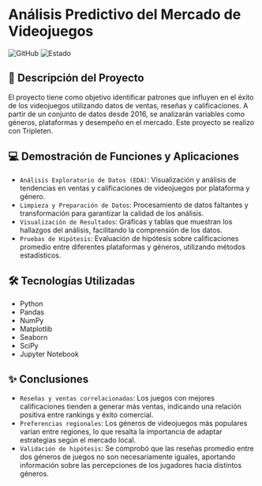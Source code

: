 # Análisis Predictivo del Mercado de Videojuegos
![GitHub](https://img.shields.io/badge/GitHub-Repository-lightgrey)
![Estado](https://img.shields.io/badge/Estado-Terminado-brightgreen)

## 📖 Descripción del Proyecto
El proyecto tiene como objetivo identificar patrones que influyen en el éxito de los videojuegos utilizando datos de ventas, reseñas y calificaciones. A partir de un conjunto de datos desde 2016, se analizarán variables como géneros, plataformas y desempeño en el mercado. Este proyecto se realizo con Tripleten.

## 💻 Demostración de Funciones y Aplicaciones
- `Análisis Exploratorio de Datos (EDA)`: Visualización y análisis de tendencias en ventas y calificaciones de videojuegos por plataforma y género.
- `Limpieza y Preparación de Datos`: Procesamiento de datos faltantes y transformación para garantizar la calidad de los análisis.
- `Visualización de Resultados`: Gráficas y tablas que muestran los hallazgos del análisis, facilitando la comprensión de los datos.
- `Pruebas de Hipótesis`: Evaluación de hipótesis sobre calificaciones promedio entre diferentes plataformas y géneros, utilizando métodos estadísticos.

## 🛠 Tecnologías Utilizadas
- Python
- Pandas
- NumPy
- Matplotlib
- Seaborn
- SciPy
- Jupyter Notebook

## ✨ Conclusiones
- `Reseñas y ventas correlacionadas`: Los juegos con mejores calificaciones tienden a generar más ventas, indicando una relación positiva entre rankings y éxito comercial.
- `Preferencias regionales`: Los géneros de videojuegos más populares varían entre regiones, lo que resalta la importancia de adaptar estrategias según el mercado local.
- `Validación de hipótesis`: Se comprobó que las reseñas promedio entre dos géneros de juegos no son necesariamente iguales, aportando información sobre las percepciones de los jugadores hacia distintos géneros.
